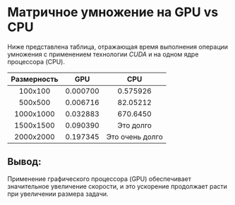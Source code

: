 # Матричное умножение на GPU vs CPU

Ниже представлена таблица, отражающая время выполнения операции умножения с применением технологии *CUDA* и на одном ядре процессора (CPU).

| Размерность   | GPU             | CPU             |
|:-------------:|:---------------:|:---------------:|
| 100x100       | 0.000700        | 0.575926        |
| 500x500       | 0.006716        | 82.05212        |
| 1000x1000     | 0.032883        | 670.6450        |
| 1500x1500     | 0.090390        | Это долго       |
| 2000x2000     | 0.197345        | Это очень долго |

## Вывод:
Применение графического процессора (GPU) обеспечивает значительное увеличение скорости, и это ускорение продолжает расти при увеличении размера задачи.
